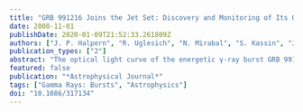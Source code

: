 ```yaml
---
title: "GRB 991216 Joins the Jet Set: Discovery and Monitoring of Its Optical Afterglow"
date: 2000-11-01
publishDate: 2020-01-09T21:52:33.261809Z
authors: ["J. P. Halpern", "R. Uglesich", "N. Mirabal", "S. Kassin", "J. Thorstensen", "W. C. Keel", "A. Diercks", "J. S. Bloom", "F. Harrison", "J. Mattox", "M. Eracleous"]
publication_types: ["2"]
abstract: "The optical light curve of the energetic γ-ray burst GRB 991216 is consistent with jetlike behavior in which a power- law decay steepens from t$^-1.22+/-0.04$ at early times to t$^-1.53+/-0.05$ in a gradual transition at around 2 days. The derivation of the late-time decay slope takes into account the constant contribution of a host or intervening galaxy, which was measured 110 days after the event at R=24.56+/-0.14, although the light curve deviates from a single power law whether or not a constant term is included. The early-time spectral energy distribution of the afterglow can be described as F$_ensurema thν$åisebox-0.5ex ν$^- 0.74+/-0.05$ or flatter between optical and X-ray, which, together with the slow initial decay, is characteristic of standard adiabatic evolution in a uniformly dense medium. Assuming that a reported absorption-line redshift of 1.02 is correct, the apparent isotropic energy of 6.7×10$^53$ ergs is reduced by a factor of i̊sebox-0.5ex 200 in the jet model, and the initial half-opening angle is rs̊ebox-0.5ex 6°. GRB 991216 is the third good example of a jetlike afterglow (following GRB 990123 and GRB 990510), supporting a trend in which the apparently most energetic γ-ray events have the narrowest collimation and a uniform interstellar medium environment. This, plus the absence of evidence for supernovae associated with jetlike afterglows, suggests that these events may originate from a progenitor in which angular momentum plays an important role but a massive stellar envelope or wind does not, e.g., in the coalescence of a compact binary."
featured: false
publication: "*Astrophysical Journal*"
tags: ["Gamma Rays: Bursts", "Astrophysics"]
doi: "10.1086/317134"
---
```


